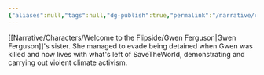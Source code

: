 ```yaml
---
{"aliases":null,"tags":null,"dg-publish":true,"permalink":"/narrative/characters/welcome-to-the-flipside/maxine-ferguson/","dgPassFrontmatter":true}
---
```


[[Narrative/Characters/Welcome to the Flipside/Gwen Ferguson\|Gwen Ferguson]]'s sister. She managed to evade being detained when Gwen was killed and now lives with what's left of SaveTheWorld, demonstrating and carrying out violent climate activism.